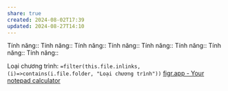 ```yaml
---
share: true
created: 2024-08-02T17:39
updated: 2024-08-27T14:10
---
```

Tính năng::
Tính năng::
Tính năng::
Tính năng::
Tính năng::
Tính năng::
Tính năng::
Tính năng::

Loại chương trình: `=filter(this.file.inlinks, (i)=>contains(i.file.folder, "Loại chương trình"))`
[figr.app - Your notepad calculator](https://www.figr.app/)
